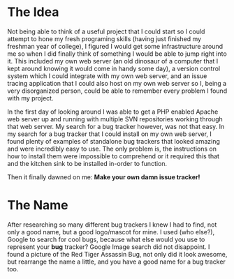 # The Idea #
Not being able to think of a useful project that I could start so I could attempt to hone my fresh programing skills (having just finished my freshman year of college), I figured I would get some infrastructure around me so when I did finally think of something I would be able to jump right into it. This included my own web server (an old dinosaur of a computer that I kept around knowing it would come in handy some day), a version control system which I could integrate with my own web server, and an issue tracing application that I could also host on my own web server so I, being a very disorganized person, could be able to remember every problem I found with my project.

In the first day of looking around I was able to get a PHP enabled Apache web server up and running with multiple SVN repositories working through that web server. My search for a bug tracker however, was not that easy. In my search for a bug tracker that I could install on my own web server, I found plenty of examples of standalone bug trackers that looked amazing and were incredibly easy to use. The only problem is, the instructions on how to install them were impossible to comprehend or it required this that and the kitchen sink to be installed in-order to function.

Then it finally dawned on me: **Make your own damn issue tracker!**

# The Name #

After researching so many different bug trackers I knew I had to find, not only a good name, but a good logo/mascot for mine. I used (who else?), Google to search for cool bugs, because what else would you use to represent your **bug** tracker? Google Image search did not disappoint. I found a picture of the Red Tiger Assassin Bug, not only did it look awesome, but rearrange the name a little, and you have a good name for a bug tracker too.